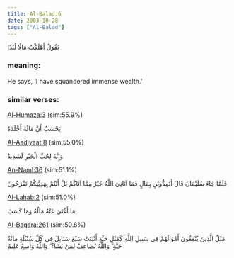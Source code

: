 ```yaml
---
title: Al-Balad:6
date: 2003-10-28
tags: ["Al-Balad"]
---
```

يَقُولُ أَهْلَكْتُ مَالًا لُبَدًا
### meaning: 
He says, ‘I have squandered immense wealth.’
### similar verses: 

[Al-Humaza:3](/104/3) (sim:55.9%)

يَحْسَبُ أَنَّ مَالَهُ أَخْلَدَهُ

[Al-Aadiyaat:8](/100/8) (sim:55.0%)

وَإِنَّهُ لِحُبِّ الْخَيْرِ لَشَدِيدٌ

[An-Naml:36](/27/36) (sim:51.1%)

فَلَمَّا جَاءَ سُلَيْمَانَ قَالَ أَتُمِدُّونَنِ بِمَالٍ فَمَا آتَانِيَ اللَّهُ خَيْرٌ مِمَّا آتَاكُمْ بَلْ أَنْتُمْ بِهَدِيَّتِكُمْ تَفْرَحُونَ

[Al-Lahab:2](/111/2) (sim:51.0%)

مَا أَغْنَىٰ عَنْهُ مَالُهُ وَمَا كَسَبَ

[Al-Baqara:261](/2/261) (sim:50.6%)

مَثَلُ الَّذِينَ يُنْفِقُونَ أَمْوَالَهُمْ فِي سَبِيلِ اللَّهِ كَمَثَلِ حَبَّةٍ أَنْبَتَتْ سَبْعَ سَنَابِلَ فِي كُلِّ سُنْبُلَةٍ مِائَةُ حَبَّةٍ ۗ وَاللَّهُ يُضَاعِفُ لِمَنْ يَشَاءُ ۗ وَاللَّهُ وَاسِعٌ عَلِيمٌ
